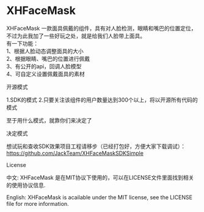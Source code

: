 XHFaceMask
==========

XHFaceMask 一款面具佩戴的组件，具有对人脸检测，眼睛和嘴巴的位置定位，不过为此我加了一些好玩之处，就是给我们人脸带上面具。    
有一下功能：       
1、根据人脸动态调整面具的大小    
2、根据眼睛、嘴巴的位置进行佩戴    
3、有公开的api，回调人脸模型    
4、可自定义设置佩戴面具的素材    


开源模式

1.SDK的模式
2.只要关注该组件的用户数量达到300个以上，将以开源所有代码的模式

至于用什么模式，就靠你们来决定了

决定模式

想试玩和查收SDK效果项目工程请移步（已经打包好，方便大家下载调试）：https://github.com/JackTeam/XHFaceMaskSDKSimple

License

中文: XHFaceMask 是在MIT协议下使用的，可以在LICENSE文件里面找到相关的使用协议信息.

English: XHFaceMask is acailable under the MIT license, see the LICENSE file for more information.
